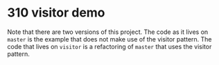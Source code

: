 # 310 visitor demo

Note that there are two versions of this project. The code as it lives on `master` is the example that does not make use of the visitor pattern. The code that lives on `visitor` is a refactoring of `master` that uses the visitor pattern.
